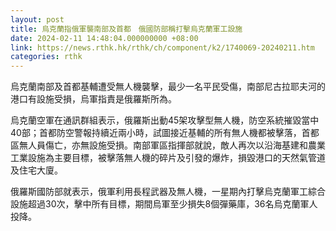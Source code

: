 ```yaml
---
layout: post
title: 烏克蘭指俄軍襲南部及首都　俄國防部稱打擊烏克蘭軍工設施
date: 2024-02-11 14:48:04.000000000 +08:00
link: https://news.rthk.hk/rthk/ch/component/k2/1740069-20240211.htm
categories: rthk
---
```


烏克蘭南部及首都基輔遭受無人機襲擊，最少一名平民受傷，南部尼古拉耶夫河的港口有設施受損，烏軍指責是俄羅斯所為。

烏克蘭空軍在通訊群組表示，俄羅斯出動45架攻擊型無人機，防空系統摧毀當中40部；首都防空警報持續近兩小時，試圖接近基輔的所有無人機都被擊落，首都區無人員傷亡，亦無設施受損。南部軍區指揮部就說，敵人再次以沿海基建和農業工業設施為主要目標，被擊落無人機的碎片及引發的爆炸，損毀港口的天然氣管道及住宅大廈。

俄羅斯國防部就表示，俄軍利用長程武器及無人機，一星期內打擊烏克蘭軍工綜合設施超過30次，擊中所有目標，期間烏軍至少損失8個彈藥庫，36名烏克蘭軍人投降。
